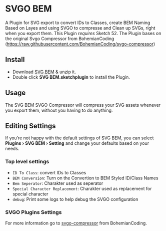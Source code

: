 # SVGO BEM

A Plugin for SVG export to convert IDs to Classes, create BEM Naming Based on Layes and using SVGO to compresse and Clean up SVGs, right when you export them. This Plugin *requires* Sketch 52. The Plugin bases on the original Svgo Compressor from BohemianCoding (https://raw.githubusercontent.com/BohemianCoding/svgo-compressor)

## Install

- Download [SVG BEM](https://github.com/mLihs/svg-bem/releases/) & unzip it.
- Double click **SVG BEM.sketchplugin** to install the Plugin.

## Usage

The SVG BEM SVGO Compressor will compress your SVG assets whenever you export them, without you having to do anything.


## Editing Settings

If you’re not happy with the default settings of SVG BEM, you can select **Plugins › SVG BEM › Setting** and change your defaults based on your needs.

### Top level settings

- `ID To Class`: convert IDs to Classes
- `BEM Conversion`: Turn on the Convertion to BEM Styled ID/Class Names
- `Bem Seperator`: Charakter used as seperator
- `Special Character Replacement`: Charakter used as replacement for special character
- `debug`: Print some logs to help debug the SVGO configuration

### SVGO Plugins Settings

For more information go to [svgo-compressor](https://github.com/BohemianCoding/svgo-compressor) from BohemianCoding.



